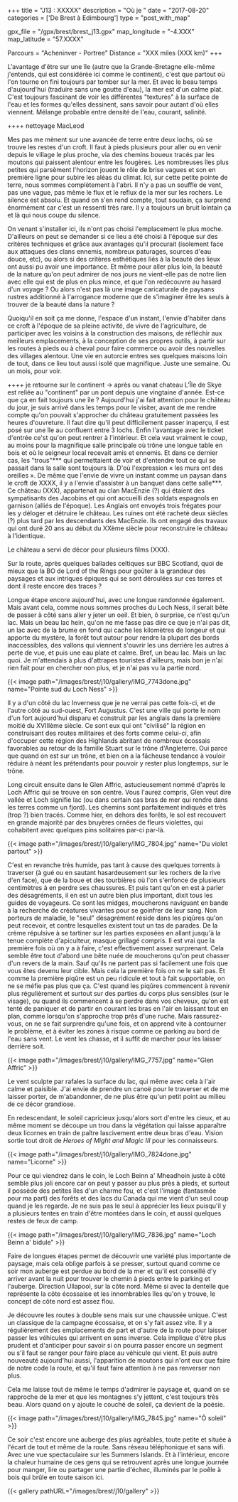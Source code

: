 +++
title = "J13 : XXXXX"
description = "Où je "
date = "2017-08-20"
categories = ['De Brest à Edimbourg']
type = "post_with_map"

gpx_file = "/gpx/brest/brest_j13.gpx"
map_longitude = "-4.XXX"
map_latitude = "57.XXXX"

Parcours = "Acheninver - Portree"
Distance = "XXX miles (XXX km)"
+++

L'avantage d'être sur une île (autre que la Grande-Bretagne elle-même j'entends, qui est considérée ici comme le continent), c'est que partout où l'on tourne on fini toujours par tomber sur la mer. Et avec le beau temps d'aujourd'hui (traduire sans une goutte d'eau), la mer est d'un calme plat.
C'est toujours fascinant de voir les différentes "textures" à la surface de l'eau et les formes qu'elles dessinent, sans savoir pour autant d'où elles viennent. Mélange probable entre densité de l'eau, courant, salinité.


++++ nettoyage MacLeod

Mes pas me mènent sur une avancée de terre entre deux lochs, où se trouve les restes d'un croft. Il faut à pieds plusieurs pour aller ou en venir depuis le village le plus proche, via des chemins boueux tracés par les moutons qui paissent alentour entre les fougères. Les nombreuses îles plus petites qui parsèment l'horizon jouent le rôle de brise vagues et son en première ligne pour subire les aléas du climat. Ici, sur cette petite pointe de terre, nous sommes complètement à l'abri. Il n'y a pas un souffle de vent, pas une vague, pas même le flux et le reflux de la mer sur les rochers. Le silence est absolu. Et quand on s'en rend compte, tout soudain, ça surprend énormément car c'est un ressenti très rare. Il y a toujours un bruit lointain ça et là qui nous coupe du silence.

On venant s'installer ici, ils n'ont pas choisi l'emplacement le plus moche. D'ailleurs on peut se demander si ce lieu a été choisi à l'époque sur des critères techniques et grâce aux avantages qu'il procurait (isolement face aux attaques des clans ennemis, nombreux paturages, sources d'eau douce, etc), ou alors si des critères esthétiques liés à la beauté des lieux ont aussi pu avoir une importance. Et même pour aller plus loin, la beauté de la nature qu'on peut admirer de nos jours ne vient-elle pas de notre lien avec elle qui est de plus en plus mince, et que l'on redécouvre au hasard d'un voyage ? Ou alors n'est pas là une image caricaturale de paysans rustres additionné à l'arrogance moderne que de s'imaginer être les seuls à trouver de la beauté dans la nature ?

Quoiqu'il en soit ça me donne, l'espace d'un instant, l'envie d'habiter dans ce croft à l'époque de sa pleine activité, de vivre de l'agriculture, de participer avec les voisins à la construction des maisons, de réfléchir aux meilleurs emplacements, à la conception de ses propres outils, à partir sur les routes à pieds ou à cheval pour faire commerce ou avoir des nouvelles des villages alentour. Une vie en autorcie entres ses quelques maisons loin de tout, dans ce lieu tout aussi isolé que magnifique. Juste une semaine. Ou un mois, pour voir.

++++ je retourne sur le continent -> après ou vanat chateau
L'Île de Skye est reliée au "continent" par un pont depuis une vingtaine d'année. Est-ce que ça en fait toujours une île ? Aujourd'hui j'ai fait attention pour le château du jour, je suis arrivé dans les temps pour le visiter, avant de me rendre compte qu'on pouvait s'approcher du château gratuitement passées les heures d'ouvreture. Il faut dire qu'il peut difficilement passer inaperçu, il est posé sur une île au confluent entre 3 lochs. Enfin l'avantage avec le ticket d'entrée ce'st qu'on peut rentrer à l'intérieur. Et cela vaut vraiment le coup, au moins pour la magnifique salle principale où trône une longue table en bois et où le seigneur local recevait amis et ennemis. Et dans ce dernier cas, les "trous"*** qui permettaient de voir et d'entendre tout ce qui se passait dans la salle sont toujours là. D'où l'expression &laquo; les murs ont des oreilles &raquo;. De même que l'envie de vivre un instant comme un paysan dans le croft de XXXX, il y a l'envie d'assister à un banquet dans cette salle***. Ce château (XXX), appartenait au clan MacEnzie (?) qui étaient des sympatisants des Jacobins et qui ont accueilli des soldats espagnols en garnison (alliés de l'époque). Les Anglais ont envoyés trois frégates pour les y déloger et détruire le château.
Les ruines ont été racheté deux siècles (?) plus tard par les descendants des MacEnzie. Ils ont engagé des travaux qui ont duré 20 ans au début du XXème siècle pour reconstruire le château à l'identique. 

Le château a servi de décor pour plusieurs films (XXX).

Sur la route, après quelques ballades celtiques sur BBC Scotland, quoi de mieux que la BO de Lord of the Rings pour goûter à la grandeur des paysages et aux intriques épiques qui se sont déroulées sur ces terres et dont il reste encore des traces ?




































Longue étape encore aujourd'hui, avec une longue randonnée également. Mais avant cela, comme nous sommes proches du Loch Ness, il serait bête de passer à côté sans aller y jeter un oeil.
Et bien, ô surprise, ce n'est qu'un lac. Mais un beau lac hein, qu'on ne me fasse pas dire ce que je n'ai pas dit, un lac avec de la brume en fond qui cache les kilomètres de longeur et qui apporte du mystère, la forêt tout autour pour rendre la plupart des bords inaccessibles, des vallons qui viennent s'ouvrir les uns derrière les autres à perte de vue, et puis une eau plate et calme. Bref, un beau lac. Mais un lac quoi. Je m'attendais à plus d'attrapes touristes d'ailleurs, mais bon je n'ai rien fait pour en chercher non plus, et je n'ai pas vu la partie nord.

{{< image path="/images/brest/j10/gallery/IMG_7743done.jpg" name="Pointe sud du Loch Ness" >}}

Il y a d'un côté du lac Inverness que je ne verrai pas cette fois-ci, et de l'autre côté au sud-ouest, Fort Augustus. C'est une ville qui porte le nom d'un fort aujourd'hui disparu et construit par les anglais dans la première moitié du XVIIIème siècle. Ce sont eux qui ont "civilisé" la région en construisant des routes militaires et des forts comme celui-ci, afin d'occuper cette région des Highlands abritant de nombreux écossais favorables au retour de la famille Stuart sur le trône d'Angleterre. Oui parce que quand on est sur un trône, et bien on a la fâcheuse tendance à vouloir réduire à néant les prétendants pour pouvoir y rester plus longtemps, sur le trône.

Long circuit ensuite dans le Glen Affric, astucieusement nommé d'après le Loch Affric qui se trouve en son centre. Vous l'aurez compris, Glen veut dire vallée et Loch signifie lac (ou dans certain cas bras de mer qui rendre dans les terres comme un fjord). Les chemins sont parfaitement indiqués et très (trop ?) bien tracés.
Comme hier, en dehors des forêts, le sol est recouvert en grande majorité par des bruyères ornées de fleurs violettes, qui cohabitent avec quelques pins solitaires par-ci par-là.


{{< image path="/images/brest/j10/gallery/IMG_7804.jpg" name="Du violet partout" >}}

C'est en revanche très humide, pas tant à cause des quelques torrents à traverser (à gué ou en sautant hasardeusement sur les rochers de la rive d'en face), que de la boue et des tourbières où l'on s'enfonce de plusieurs centimètres à en perdre ses chaussures.
Et puis tant qu'on en est à parler des désagréments, il en est un autre bien plus important, dixit tous les guides de voyageurs. Ce sont les midges, moucherons naviguant en bande à la recherche de créatures vivantes pour se goinfrer de leur sang. Non porteurs de maladie, le "seul" désagrément réside dans les piqûres qu'on peut recevoir, et contre lesquelles existent tout un tas de parades. De la crème répulsive à se tartiner sur les parties exposées en allant jusqu'à la tenue complète d'apiculteur, masque grillagé compris. Il est vrai que la première fois où on y a à faire, c'est effectivement assez surprenant. Cela semble être tout d'abord une bête nuée de moucherons qu'on peut chasser d'un revers de la main. Sauf qu'ils ne partent pas si facilement une fois que vous êtes devenu leur cible. Mais cela la première fois on ne le sait pas. Et comme la première piqûre est un peu ridicule et tout à fait supportable, on ne se méfie pas plus que ça. C'est quand les piqûres commencent à revenir plus régulièrement et surtout sur des parties du corps plus sensibles (sur le visage), ou quand ils commencent à se perdre dans vos cheveux, qu'on est tenté de paniquer et de partir en courant les bras en l'air en laissant tout en plan, comme lorsqu'on s'approche trop près d'une ruche. Mais rassurez-vous, on ne se fait surprendre qu'une fois, et on apprend vite à contourner le problème, et à éviter les zones à risque comme ce parking au bord de l'eau sans vent. Le vent les chasse, et il suffit de marcher pour les laisser derrière soit.

{{< image path="/images/brest/j10/gallery/IMG_7757.jpg" name="Glen Affric" >}}


Le vent sculpte par rafales la surface du lac, qui même avec cela à l'air calme et paisible. J'ai envie de prendre un canoë pour le traverser et de me laisser porter, de m'abandonner, de ne plus être qu'un petit point au milieu de ce décor grandiose.

En redescendant, le soleil capricieux jusqu'alors sort d'entre les cieux, et au même moment se découpe un trou dans la végétation qui laisse apparaître deux licornes en train de paître lascivement entre deux bras d'eau. Vision sortie tout droit de *Heroes of Might and Magic III* pour les connaisseurs.

{{< image path="/images/brest/j10/gallery/IMG_7824done.jpg" name="Licorne" >}}

Pour ce qui viendrez dans le coin, le Loch Beinn a' Mheadhoin juste à côté semble plus joli encore car on peut y passer au plus près à pieds, et surtout il possède des petites îles d'un charme fou, et c'est l'image (fantasmée pour ma part) des forêts et des lacs du Canada qui me vient d'un seul coup quand je les regarde. Je ne suis pas le seul à apprécier les lieux puisqu'il y a plusieurs tentes en train d'être montées dans le coin, et aussi quelques restes de feux de camp.

{{< image path="/images/brest/j10/gallery/IMG_7836.jpg" name="Loch Beinn a' bidule" >}}

Faire de longues étapes permet de découvrir une variété plus importante de paysage, mais cela oblige parfois à se presser, surtout quand comme ce soir mon auberge est perdue au bord de la mer et qu'il est conseillé d'y arriver avant la nuit pour trouver le chemin à pieds entre le parking et l'auberge. Direction Ullapool, sur la côte nord. Même si avec la dentelle que représente la côte écossaise et les innombrables îles qu'on y trouve, le concept de côte nord est assez flou.

Je découvre les routes à double sens mais sur une chaussée unique. C'est un classique de la campagne écossaise, et on s'y fait assez vite. Il y a régulièrement des emplacements de part et d'autre de la route pour laisser passer les véhicules qui arrivent en sens inverse. Cela implique d'être plus prudent et d'anticiper pour savoir si on pourra passer encore un segment ou s'il faut se ranger pour faire place au véhicule qui vient. Et puis autre nouveauté aujourd'hui aussi, l'apparition de moutons qui n'ont eux que faire de notre code la route, et qu'il faut faire attention à ne pas renverser non plus.

Cela me laisse tout de même le temps d'admirer le paysage et, quand on se rapproche de la mer et que les montagnes s'y jettent, c'est toujours très beau. Alors quand on y ajoute le couché de soleil, ça devient de la poésie.

{{< image path="/images/brest/j10/gallery/IMG_7845.jpg" name="Ô soleil" >}}

Ce soir c'est encore une auberge des plus agréables, toute petite et située à l'écart de tout et même de la route. Sans réseau téléphonique et sans wifi. Avec une vue spectaculaire sur les Summers Islands. Et à l'intérieur, encore la chaleur humaine de ces gens qui se retrouvent après une longue journée pour manger, lire ou partager une partie d'échec, illuminés par le poêle à bois qui brûle en toute saison ici.


{{< gallery pathURL="/images/brest/j10/gallery" >}}
